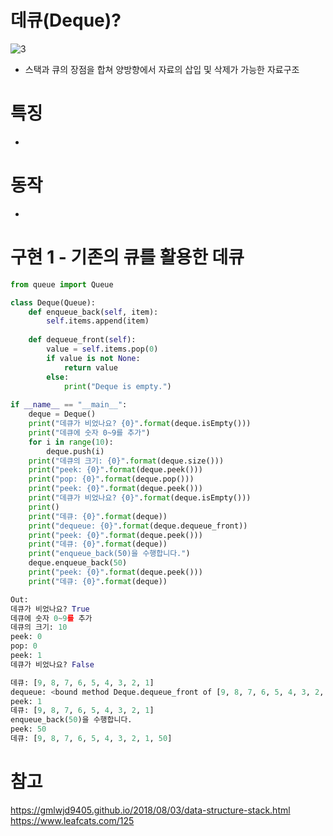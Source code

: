 # 데큐(Deque)?
![3](https://user-images.githubusercontent.com/48504392/75150119-fc461500-5746-11ea-987c-ed3fb30a2618.jpg)  
- 스택과 큐의 장점을 합쳐 양방향에서 자료의 삽입 및 삭제가 가능한 자료구조
# 특징
- 

# 동작
- 

# 구현 1 - 기존의 큐를 활용한 데큐
~~~python
from queue import Queue

class Deque(Queue):
    def enqueue_back(self, item):
        self.items.append(item)
    
    def dequeue_front(self):
        value = self.items.pop(0)
        if value is not None:
            return value
        else:
            print("Deque is empty.")
        
if __name__ == "__main__":
    deque = Deque()
    print("데큐가 비었나요? {0}".format(deque.isEmpty()))
    print("데큐에 숫자 0~9를 추가")
    for i in range(10):
        deque.push(i)
    print("데큐의 크기: {0}".format(deque.size()))
    print("peek: {0}".format(deque.peek()))
    print("pop: {0}".format(deque.pop()))
    print("peek: {0}".format(deque.peek()))
    print("데큐가 비었나요? {0}".format(deque.isEmpty()))
    print()
    print("데큐: {0}".format(deque))
    print("dequeue: {0}".format(deque.dequeue_front))
    print("peek: {0}".format(deque.peek()))
    print("데큐: {0}".format(deque))
    print("enqueue_back(50)을 수행합니다.")
    deque.enqueue_back(50)
    print("peek: {0}".format(deque.peek()))
    print("데큐: {0}".format(deque))
~~~
~~~python
Out:
데큐가 비었나요? True
데큐에 숫자 0~9를 추가
데큐의 크기: 10
peek: 0
pop: 0
peek: 1
데큐가 비었나요? False

데큐: [9, 8, 7, 6, 5, 4, 3, 2, 1]
dequeue: <bound method Deque.dequeue_front of [9, 8, 7, 6, 5, 4, 3, 2, 1]>
peek: 1
데큐: [9, 8, 7, 6, 5, 4, 3, 2, 1]
enqueue_back(50)을 수행합니다.
peek: 50
데큐: [9, 8, 7, 6, 5, 4, 3, 2, 1, 50]
~~~

# 참고
https://gmlwjd9405.github.io/2018/08/03/data-structure-stack.html  
https://www.leafcats.com/125
